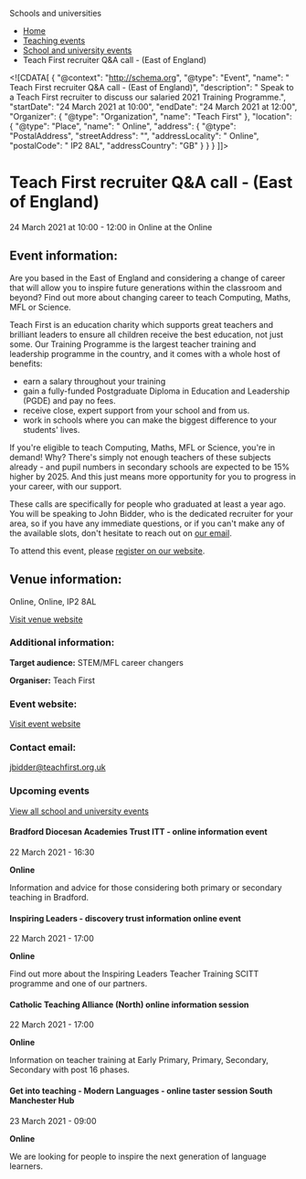 Schools and universities

*   [Home](/)
*   [Teaching events](/teaching-events)
*   [School and university events](/teaching-events/training-provider-events)
*   Teach First recruiter Q&A call - (East of England)

<!\[CDATA\[ { "@context": "http://schema.org", "@type": "Event", "name": " Teach First recruiter Q&amp;A call - (East of England)", "description": " Speak to a Teach First recruiter to discuss our salaried 2021 Training Programme.", "startDate": "24 March 2021 at 10:00", "endDate": "24 March 2021 at 12:00", "Organizer": { "@type": "Organization", "name": "Teach First" }, "location": { "@type": "Place", "name": " Online", "address": { "@type": "PostalAddress", "streetAddress": "", "addressLocality": " Online", "postalCode": " IP2 8AL", "addressCountry": "GB" } } } \]\]>

Teach First recruiter Q&A call - (East of England)
==================================================

24 March 2021 at 10:00 - 12:00 in Online at the Online

Event information:
------------------

Are you based in the East of England and considering a change of career that will allow you to inspire future generations within the classroom and beyond? Find out more about changing career to teach Computing, Maths, MFL or Science.

Teach First is an education charity which supports great teachers and brilliant leaders to ensure all children receive the best education, not just some. Our Training Programme is the largest teacher training and leadership programme in the country, and it comes with a whole host of benefits:

*   earn a salary throughout your training
*   gain a fully-funded Postgraduate Diploma in Education and Leadership (PGDE) and pay no fees.
*   receive close, expert support from your school and from us.
*   work in schools where you can make the biggest difference to your students' lives.

If you're eligible to teach Computing, Maths, MFL or Science, you're in demand! Why? There's simply not enough teachers of these subjects already - and pupil numbers in secondary schools are expected to be 15% higher by 2025. And this just means more opportunity for you to progress in your career, with our support.

These calls are specifically for people who graduated at least a year ago. You will be speaking to John Bidder, who is the dedicated recruiter for your area, so if you have any immediate questions, or if you can't make any of the available slots, don't hesitate to reach out on [our email](mailto:jbidder@teachfirst.org.uk.). 

To attend this event, please [register on our website](https://www.eventbrite.co.uk/e/teach-first-recruiter-qa-stem-career-changers-east-of-england-tickets-146573897473).

Venue information:
------------------

Online, Online, IP2 8AL

[Visit venue website](https://www.eventbrite.co.uk/e/teach-first-recruiter-qa-stem-career-changers-east-of-england-tickets-146573897473 "Online")

### Additional information:

**Target audience:** STEM/MFL career changers

**Organiser:** Teach First

### Event website:

[Visit event website](https://www.eventbrite.co.uk/e/teach-first-recruiter-qa-stem-career-changers-east-of-england-tickets-146573897473)

### Contact email:

[jbidder@teachfirst.org.uk](mailto:jbidder@teachfirst.org.uk)

### Upcoming events

[View all school and university events](/teaching-events/training-provider-events)

[](/teaching-events/training-provider-events/210322-bradford-diocesan-academies-trust-itt-online-information-event)

#### Bradford Diocesan Academies Trust ITT - online information event

22 March 2021 - 16:30

**Online**

Information and advice for those considering both primary or secondary teaching in Bradford.

[](/teaching-events/training-provider-events/210322-inspiring-leaders-discovery-trust-information-online-event)

#### Inspiring Leaders - discovery trust information online event

22 March 2021 - 17:00

**Online**

Find out more about the Inspiring Leaders Teacher Training SCITT programme and one of our partners.

[](/teaching-events/training-provider-events/210322-catholic-teaching-alliance-north-online-information-session)

#### Catholic Teaching Alliance (North) online information session

22 March 2021 - 17:00

**Online**

Information on teacher training at Early Primary, Primary, Secondary, Secondary with post 16 phases.

[](/teaching-events/training-provider-events/210323-get-into-teaching-modern-languages-online-taster-session-south-manchester-hub)

#### Get into teaching - Modern Languages - online taster session South Manchester Hub

23 March 2021 - 09:00

**Online**

We are looking for people to inspire the next generation of language learners.